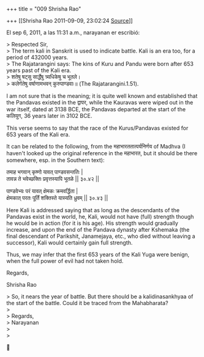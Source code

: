 +++
title = "009 Shrisha Rao"

+++
[[Shrisha Rao	2011-09-09, 23:02:24 [Source](https://groups.google.com/g/bvparishat/c/_RIjNzbf1Q4)]]



El sep 6, 2011, a las 11:31 a.m., narayanan er escribió:

\> Respected Sir,  
\> The term kali in Sanskrit is used to indicate battle. Kali is an era too, for a period of 432000 years.  
\> The Rajatarangini says: The kins of Kuru and Pandu were born after 653 years past of the Kali era.  
\> शतेषु षट्सु सार्द्धेषु त्र्यधिकेषु च भूतले।  
\> कलेर्गतेषु वर्षाणामभवन् कुरुपाण्डवाः॥ (The Rajatarangini.1.51).

I am not sure that is the meaning; it is quite well known and established that the Pandavas existed in the द्वापर, while the Kauravas were wiped out in the war itself, dated at 3138 BCE, the Pandavas departed at the start of the कलियुग, 36 years later in 3102 BCE.

This verse seems to say that the race of the Kurus/Pandavas existed for 653 years of the Kali era.

It can be related to the following, from the महाभारततात्पर्यनिर्णय of Madhva (I haven't looked up the original reference in the महाभारत, but it should be there somewhere, esp. in the Southern text):

तमाह भगवान् कृष्णो यावत् पाण्डवसन्ततिः \|  
तावन्न ते भवेच्छक्तिः प्रवृत्तस्यापि भूतळे \|\| ३०.४२ \|\|

पाण्डवेभ्यः परं यावत् क्षेमकः क्रमवर्द्धिता \|  
क्षेमकात् परतः पूर्तिं शक्तिस्ते यास्यति ध्रुवम् \|\| ३०.४३ \|\|

Here Kali is addressed saying that as long as the descendants of the Pandavas exist in the world, he, Kali, would not have (full) strength though he would be in action (for it is his age). His strength would gradually increase, and upon the end of the Pandava dynasty after Kshemaka (the final descendant of Parikshit, Janamejaya, etc., who died without leaving a successor), Kali would certainly gain full strength.

Thus, we may infer that the first 653 years of the Kali Yuga were benign, when the full power of evil had not taken hold.

Regards,

Shrisha Rao

\> So, it nears the year of battle. But there should be a kalidinasankhyaa of the start of the battle. Could it be traced from the Mahabharata?  
\>  
\> Regards,  
\> Narayanan  
\>  
\>  



